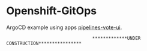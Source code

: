 # Openshift-GitOps
ArgoCD example using apps [pipelines-vote-ui](https://github.com/niksharma20/pipelines-vote-ui).

                                    *************UNDER CONSTRUCTION****************
